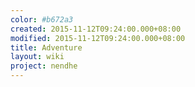 ```yaml
---
color: #b672a3
created: 2015-11-12T09:24:00.000+08:00
modified: 2015-11-12T09:24:00.000+08:00
title: Adventure
layout: wiki
project: nendhe
---
```



